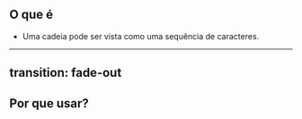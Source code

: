 ## O que é

<ul>
  <li v-click>Uma cadeia pode ser vista como uma sequência de caracteres.</li>
</ul>

---
transition: fade-out
---

## Por que usar?